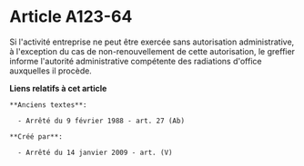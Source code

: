 # Article A123-64

Si l'activité entreprise ne peut être exercée sans autorisation administrative, à l'exception du cas de non-renouvellement de
cette autorisation, le greffier informe l'autorité administrative compétente des radiations d'office auxquelles il procède.

**Liens relatifs à cet article**

	**Anciens textes**:

	  - Arrêté du 9 février 1988 - art. 27 (Ab)

	**Créé par**:

	  - Arrêté du 14 janvier 2009 - art. (V)
